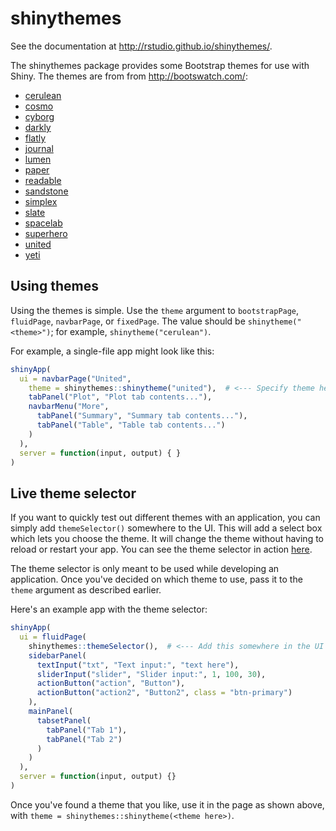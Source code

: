 shinythemes
===========

See the documentation at http://rstudio.github.io/shinythemes/.

The shinythemes package provides some Bootstrap themes for use with Shiny. The themes are from from http://bootswatch.com/:

* [cerulean](http://bootswatch.com/3/cerulean/)
* [cosmo](http://bootswatch.com/3/cosmo/)
* [cyborg](http://bootswatch.com/3/cyborg/)
* [darkly](http://bootswatch.com/3/darkly/)
* [flatly](http://bootswatch.com/3/flatly/)
* [journal](http://bootswatch.com/3/journal/)
* [lumen](http://bootswatch.com/3/lumen/)
* [paper](http://bootswatch.com/3/paper/)
* [readable](http://bootswatch.com/3/readable/)
* [sandstone](http://bootswatch.com/3/sandstone/)
* [simplex](http://bootswatch.com/3/simplex/)
* [slate](http://bootswatch.com/3/slate/)
* [spacelab](http://bootswatch.com/3/spacelab/)
* [superhero](http://bootswatch.com/3/superhero/)
* [united](http://bootswatch.com/3/united/)
* [yeti](http://bootswatch.com/3/yeti/)

## Using themes

Using the themes is simple. Use the `theme` argument to `bootstrapPage`, `fluidPage`, `navbarPage`, or `fixedPage`. The value should be `shinytheme("<theme>")`; for example, `shinytheme("cerulean")`.

For example, a single-file app might look like this:

```R
shinyApp(
  ui = navbarPage("United",
    theme = shinythemes::shinytheme("united"),  # <--- Specify theme here
    tabPanel("Plot", "Plot tab contents..."),
    navbarMenu("More",
      tabPanel("Summary", "Summary tab contents..."),
      tabPanel("Table", "Table tab contents...")
    )
  ),
  server = function(input, output) { }
)
```

## Live theme selector

If you want to quickly test out different themes with an application, you can simply add `themeSelector()` somewhere to the UI. This will add a select box which lets you choose the theme. It will change the theme without having to reload or restart your app. You can see the theme selector in action [here](https://gallery.shinyapps.io/117-shinythemes/).

The theme selector is only meant to be used while developing an application. Once you've decided on which theme to use, pass it to the `theme` argument as described earlier.

Here's an example app with the theme selector:

```R
shinyApp(
  ui = fluidPage(
    shinythemes::themeSelector(),  # <--- Add this somewhere in the UI
    sidebarPanel(
      textInput("txt", "Text input:", "text here"),
      sliderInput("slider", "Slider input:", 1, 100, 30),
      actionButton("action", "Button"),
      actionButton("action2", "Button2", class = "btn-primary")
    ),
    mainPanel(
      tabsetPanel(
        tabPanel("Tab 1"),
        tabPanel("Tab 2")
      )
    )
  ),
  server = function(input, output) {}
)
```

Once you've found a theme that you like, use it in the page as shown above, with `theme = shinythemes::shinytheme(<theme here>)`.
